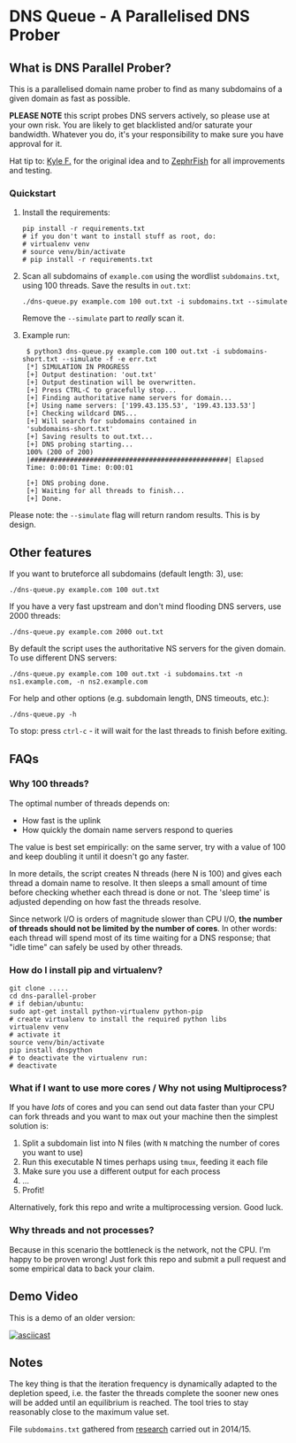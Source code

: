 DNS Queue - A Parallelised DNS Prober
=================================

## What is DNS Parallel Prober?
This is a parallelised domain name prober to find as many subdomains of
a given domain as fast as possible.

**PLEASE NOTE** this script probes DNS servers actively, so please use
at your own risk. You are likely to get blacklisted and/or saturate your
bandwidth. Whatever you do, it's your responsibility to make sure you
have approval for it.

Hat tip to: [Kyle F.](https://github.com/radman404) for the original
idea and to [ZephrFish](https://github.com/ZephrFish) for all
improvements and testing.

### Quickstart

 1. Install the requirements:

        pip install -r requirements.txt
        # if you don't want to install stuff as root, do:
        # virtualenv venv
        # source venv/bin/activate
        # pip install -r requirements.txt

 2. Scan all subdomains of `example.com` using the wordlist
    `subdomains.txt`, using 100 threads. Save the results in `out.txt`:

        ./dns-queue.py example.com 100 out.txt -i subdomains.txt --simulate

    Remove the `--simulate` part to *really* scan it.

 3. Example run:

         $ python3 dns-queue.py example.com 100 out.txt -i subdomains-short.txt --simulate -f -e err.txt
         [*] SIMULATION IN PROGRESS
         [+] Output destination: 'out.txt'
         [+] Output destination will be overwritten.
         [+] Press CTRL-C to gracefully stop...
         [+] Finding authoritative name servers for domain...
         [+] Using name servers: ['199.43.135.53', '199.43.133.53']
         [+] Checking wildcard DNS...
         [+] Will search for subdomains contained in
         'subdomains-short.txt'
         [+] Saving results to out.txt...
         [+] DNS probing starting...
         100% (200 of 200)
         |##################################################| Elapsed
         Time: 0:00:01 Time: 0:00:01

         [+] DNS probing done.
         [+] Waiting for all threads to finish...
         [+] Done.


Please note: the `--simulate` flag will return random results. This is by design.


## Other features

If you want to bruteforce all subdomains (default length: 3), use:

    ./dns-queue.py example.com 100 out.txt

If you have a very fast upstream and don't mind flooding DNS servers, use 2000 threads:

    ./dns-queue.py example.com 2000 out.txt

By default the script uses the authoritative NS servers for the given
domain. To use different DNS servers:

    ./dns-queue.py example.com 100 out.txt -i subdomains.txt -n ns1.example.com, -n ns2.example.com

For help and other options (e.g. subdomain length, DNS timeouts, etc.):

    ./dns-queue.py -h

To stop: press `ctrl-c` - it will wait for the last threads to finish before exiting.


## FAQs

### Why 100 threads?

The optimal number of threads depends on:

 * How fast is the uplink
 * How quickly the domain name servers respond to queries

The value is best set empirically: on the same server, try with a value
of 100 and keep doubling it until it doesn't go any faster.

In more details, the script creates N threads (here N is 100) and gives
each thread a domain name to resolve. It then sleeps a small amount of
time before checking whether each thread is done or not.  The 'sleep
time' is adjusted depending on how fast the threads resolve.

Since network I/O is orders of magnitude slower than CPU I/O, **the
number of threads should not be limited by the number of cores**. In
other words: each thread will spend most of its time waiting for a DNS
response; that "idle time" can safely be used by other threads.

### How do I install pip and virtualenv?

    git clone .....
    cd dns-parallel-prober
    # if debian/ubuntu:
    sudo apt-get install python-virtualenv python-pip
    # create virtualenv to install the required python libs
    virtualenv venv
    # activate it
    source venv/bin/activate
    pip install dnspython
    # to deactivate the virtualenv run:
    # deactivate

### What if I want to use more cores / Why not using Multiprocess?

If you have *lots* of cores and you can send out data faster than your CPU can fork threads and you want to max out your machine then the simplest solution is:

 1. Split a subdomain list into N files (with `N` matching the number of cores you want to use)
 2. Run this executable N times perhaps using `tmux`, feeding it each
    file
 3. Make sure you use a different output for each process
 4. ...
 5. Profit!

Alternatively, fork this repo and write a multiprocessing version. Good luck.

### Why threads and not processes?

Because in this scenario the bottleneck is the network, not the CPU. I'm happy to be proven wrong! Just fork this repo and submit a pull request and some empirical data to back your claim.

## Demo Video

This is a demo of an older version:

[![asciicast](https://asciinema.org/a/16teprhj9hykzrl8hmtyrte2k.png)](https://asciinema.org/a/16teprhj9hykzrl8hmtyrte2k)

## Notes

The key thing is that the iteration frequency is dynamically adapted to the depletion speed, i.e. the faster the threads complete the sooner new ones will be added until an equilibrium is reached. The tool tries to stay reasonably close to the maximum value set.

File `subdomains.txt` gathered from [research](http://haxpo.nl/haxpo2015ams/wp-content/uploads/sites/4/2015/04/D1-P.-Mason-K.-Flemming-A.-Gill-All-Your-Hostnames-Are-Belong-to-Us.pdf) carried out in 2014/15.

